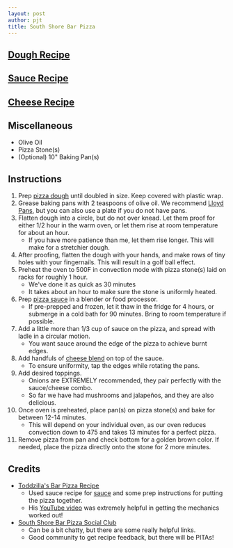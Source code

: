 ```yaml
---
layout: post
author: pjt
title: South Shore Bar Pizza
---
```


## [Dough Recipe](../dough/pizza.md)

## [Sauce Recipe](../sauce/pizza.md)

## [Cheese Recipe](../cheese/pizza.md)

## Miscellaneous
* Olive Oil
* Pizza Stone(s)
* (Optional) 10" Baking Pan(s)

## Instructions

1. Prep [pizza dough](#dough-recipedoughpizzamd) until doubled in size. Keep covered with plastic wrap.
2. Grease baking pans with 2 teaspoons of olive oil. We recommend [Lloyd Pans](https://lloydpans.com/), but you can also use a plate if you do not have pans.
3. Flatten dough into a circle, but do not over knead. Let them proof for either 1/2 hour in the warm oven, or let them rise at room temperature for about an hour.
    - If you have more patience than me, let them rise longer. This will make for a stretchier dough.
4. After proofing, flatten the dough with your hands, and make rows of tiny holes with your fingernails. This will result in a golf ball effect.
5. Preheat the oven to 500F in convection mode with pizza stone(s) laid on racks for roughly 1 hour.
    - We've done it as quick as 30 minutes 
    - It takes about an hour to make sure the stone is uniformly heated.
6. Prep [pizza sauce](#sauce-recipesaucepizzamd) in a blender or food processor. 
    - If pre-prepped and frozen, let it thaw in the fridge for 4 hours, or submerge in a cold bath for 90 minutes. Bring to room temperature if possible.
7. Add a little more than 1/3 cup of sauce on the pizza, and spread with ladle in a circular motion.
    - You want sauce around the edge of the pizza to achieve burnt edges.
8. Add handfuls of [cheese blend](#cheese-recipecheesepizzamd) on top of the sauce.
    - To ensure uniformity, tap the edges while rotating the pans.
9. Add desired toppings.
    - Onions are EXTREMELY recommended, they pair perfectly with the sauce/cheese combo.
    - So far we have had mushrooms and jalapeños, and they are also delicious.
10. Once oven is preheated, place pan(s) on pizza stone(s) and bake for between 12-14 minutes.
    - This will depend on your individual oven, as our oven reduces convection down to 475 and takes 13 minutes for a perfect pizza.
11. Remove pizza from pan and check bottom for a golden brown color. If needed, place the pizza directly onto the stone for 2 more minutes.

## Credits

* [Toddzilla's Bar Pizza Recipe](https://barpizzabarpizza.com/recipe/toddzillas-bar-pizza-recipe/)
    * Used sauce recipe for [sauce](#sauce-recipesaucepizzamd) and some prep instructions for putting the pizza together.
    * His [YouTube video](https://youtu.be/89cRH9-12gU) was extremely helpful in getting the mechanics worked out!
* [South Shore Bar Pizza Social Club](https://www.facebook.com/groups/southshorebarpizzasocialclub/)
    * Can be a bit chatty, but there are some really helpful links.
    * Good community to get recipe feedback, but there will be PITAs!
